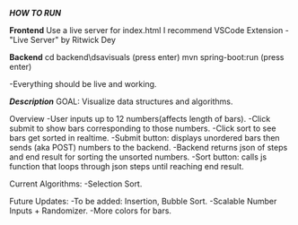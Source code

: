 ***HOW TO RUN***

**Frontend**
Use a live server for index.html
I recommend VSCode Extension - "Live Server" by Ritwick Dey

**Backend**
cd backend\dsavisuals
(press enter)
mvn spring-boot:run
(press enter)

-Everything should be live and working.

***Description***
GOAL: Visualize data structures and algorithms.

Overview
-User inputs up to 12 numbers(affects length of bars). 
-Click submit to show bars corresponding to those numbers.
-Click sort to see bars get sorted in realtime. 
-Submit button: displays unordered bars then sends (aka POST) numbers to the backend.
-Backend returns json of steps and end result for sorting the unsorted numbers.
-Sort button: calls js function that loops through json steps until reaching end result.

Current Algorithms:
-Selection Sort.

Future Updates:
-To be added: Insertion, Bubble Sort.
-Scalable Number Inputs + Randomizer.
-More colors for bars.

